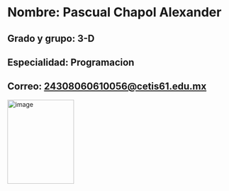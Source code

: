 # Nombre: Pascual Chapol Alexander 
## Grado y grupo: 3-D 
## Especialidad: Programacion 
## Correo: 24308060610056@cetis61.edu.mx
<img width="150" height="190" alt="image" src="https://github.com/user-attachments/assets/743b4366-b2d3-4b17-a039-7cfb7be7f912" />
